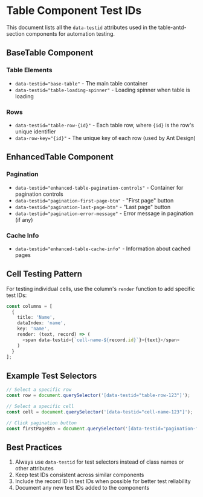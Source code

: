 # Table Component Test IDs

This document lists all the `data-testid` attributes used in the table-antd-section components for automation testing.

## BaseTable Component

### Table Elements
- `data-testid="base-table"` - The main table container
- `data-testid="table-loading-spinner"` - Loading spinner when table is loading

### Rows
- `data-testid="table-row-{id}"` - Each table row, where `{id}` is the row's unique identifier
- `data-row-key="{id}"` - The unique key of each row (used by Ant Design)

## EnhancedTable Component

### Pagination
- `data-testid="enhanced-table-pagination-controls"` - Container for pagination controls
- `data-testid="pagination-first-page-btn"` - "First page" button
- `data-testid="pagination-last-page-btn"` - "Last page" button
- `data-testid="pagination-error-message"` - Error message in pagination (if any)

### Cache Info
- `data-testid="enhanced-table-cache-info"` - Information about cached pages

## Cell Testing Pattern

For testing individual cells, use the column's `render` function to add specific test IDs:

```typescript
const columns = [
  {
    title: 'Name',
    dataIndex: 'name',
    key: 'name',
    render: (text, record) => (
      <span data-testid={`cell-name-${record.id}`}>{text}</span>
    )
  }
];
```

## Example Test Selectors

```typescript
// Select a specific row
const row = document.querySelector('[data-testid="table-row-123"]');

// Select a specific cell
const cell = document.querySelector('[data-testid="cell-name-123"]');

// Click pagination button
const firstPageBtn = document.querySelector('[data-testid="pagination-first-page-btn"]');
```

## Best Practices

1. Always use `data-testid` for test selectors instead of class names or other attributes
2. Keep test IDs consistent across similar components
3. Include the record ID in test IDs when possible for better test reliability
4. Document any new test IDs added to the components

